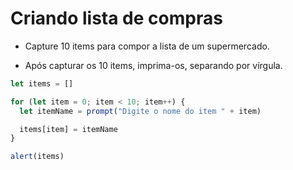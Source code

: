 # Criando lista de compras

- Capture 10 items para compor a lista de um supermercado.

- Após capturar os 10 items, imprima-os, separando por vírgula.

```js
let items = []

for (let item = 0; item < 10; item++) {
  let itemName = prompt("Digite o nome do item " + item)

  items[item] = itemName
}

alert(items)
```
